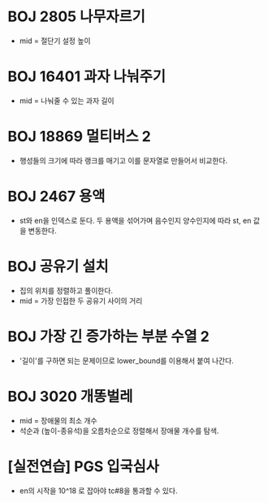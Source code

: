 # BOJ 2805 나무자르기 
- mid = 절단기 설정 높이

# BOJ 16401 과자 나눠주기
- mid = 나눠줄 수 있는 과자 길이

# BOJ 18869 멀티버스 2 
- 행성들의 크기에 따라 랭크를 매기고 이를 문자열로 만들어서 비교한다.

# BOJ 2467 용액
- st와 en을 인덱스로 둔다. 두 용액을 섞어가며 음수인지 양수인지에 따라 st, en 값을 변동한다.

# BOJ 공유기 설치
- 집의 위치를 정렬하고 풀이한다.
- mid = 가장 인접한 두 공유기 사이의 거리

# BOJ 가장 긴 증가하는 부분 수열 2
- '길이'를 구하면 되는 문제이므로 lower_bound를 이용해서 붙여 나간다.

# BOJ 3020 개똥벌레
- mid = 장애물의 최소 개수
- 석순과 (높이-종유석)을 오름차순으로 정렬해서 장애물 개수를 탐색.

# [실전연습] PGS 입국심사
- en의 시작을 10^18 로 잡아야 tc#8을 통과할 수 있다.